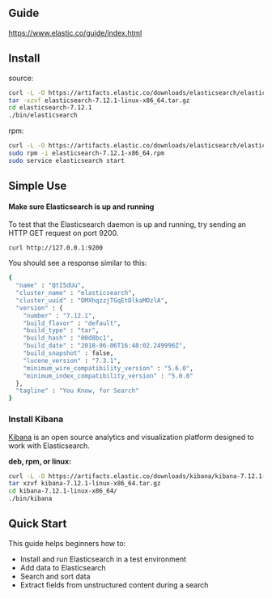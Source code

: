 

## Guide

https://www.elastic.co/guide/index.html

## Install

source:

```sh
curl -L -O https://artifacts.elastic.co/downloads/elasticsearch/elasticsearch-7.12.1-linux-x86_64.tar.gz
tar -xzvf elasticsearch-7.12.1-linux-x86_64.tar.gz
cd elasticsearch-7.12.1
./bin/elasticsearch
```

rpm:

```sh
curl -L -O https://artifacts.elastic.co/downloads/elasticsearch/elasticsearch-7.12.1-x86_64.rpm
sudo rpm -i elasticsearch-7.12.1-x86_64.rpm
sudo service elasticsearch start
```



## Simple Use

####  Make sure Elasticsearch is up and running

To test that the Elasticsearch daemon is up and running, try sending an HTTP GET request on port 9200.

```shell
curl http://127.0.0.1:9200
```

You should see a response similar to this:

```sh
{
  "name" : "QtI5dUu",
  "cluster_name" : "elasticsearch",
  "cluster_uuid" : "DMXhqzzjTGqEtDlkaMOzlA",
  "version" : {
    "number" : "7.12.1",
    "build_flavor" : "default",
    "build_type" : "tar",
    "build_hash" : "00d8bc1",
    "build_date" : "2018-06-06T16:48:02.249996Z",
    "build_snapshot" : false,
    "lucene_version" : "7.3.1",
    "minimum_wire_compatibility_version" : "5.6.0",
    "minimum_index_compatibility_version" : "5.0.0"
  },
  "tagline" : "You Know, for Search"
}
```



### Install Kibana

[Kibana](https://www.elastic.co/products/kibana) is an open source analytics and visualization platform designed to work with Elasticsearch. 

**deb, rpm, or linux:**

```sh
curl -L -O https://artifacts.elastic.co/downloads/kibana/kibana-7.12.1-linux-x86_64.tar.gz
tar xzvf kibana-7.12.1-linux-x86_64.tar.gz
cd kibana-7.12.1-linux-x86_64/
./bin/kibana
```



## Quick Start



This guide helps beginners how to:

- Install and run Elasticsearch in a test environment
- Add data to Elasticsearch
- Search and sort data
- Extract fields from unstructured content during a search



